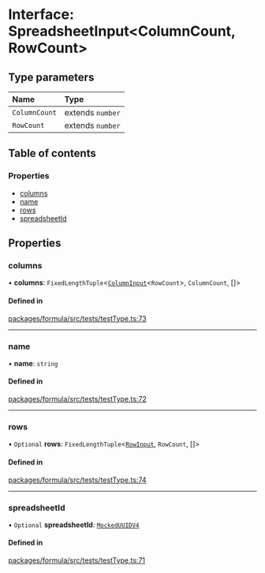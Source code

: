 # Interface: SpreadsheetInput<ColumnCount, RowCount\>

## Type parameters

| Name | Type |
| :------ | :------ |
| `ColumnCount` | extends `number` |
| `RowCount` | extends `number` |

## Table of contents

### Properties

- [columns](SpreadsheetInput.md#columns)
- [name](SpreadsheetInput.md#name)
- [rows](SpreadsheetInput.md#rows)
- [spreadsheetId](SpreadsheetInput.md#spreadsheetid)

## Properties

### <a id="columns" name="columns"></a> columns

• **columns**: `FixedLengthTuple`<[`ColumnInput`](ColumnInput.md)<`RowCount`\>, `ColumnCount`, []\>

#### Defined in

[packages/formula/src/tests/testType.ts:73](https://github.com/mashcard/mashcard/blob/main/packages/formula/src/tests/testType.ts#L73)

___

### <a id="name" name="name"></a> name

• **name**: `string`

#### Defined in

[packages/formula/src/tests/testType.ts:72](https://github.com/mashcard/mashcard/blob/main/packages/formula/src/tests/testType.ts#L72)

___

### <a id="rows" name="rows"></a> rows

• `Optional` **rows**: `FixedLengthTuple`<[`RowInput`](RowInput.md), `RowCount`, []\>

#### Defined in

[packages/formula/src/tests/testType.ts:74](https://github.com/mashcard/mashcard/blob/main/packages/formula/src/tests/testType.ts#L74)

___

### <a id="spreadsheetid" name="spreadsheetid"></a> spreadsheetId

• `Optional` **spreadsheetId**: [`MockedUUIDV4`](../README.md#mockeduuidv4)

#### Defined in

[packages/formula/src/tests/testType.ts:71](https://github.com/mashcard/mashcard/blob/main/packages/formula/src/tests/testType.ts#L71)
